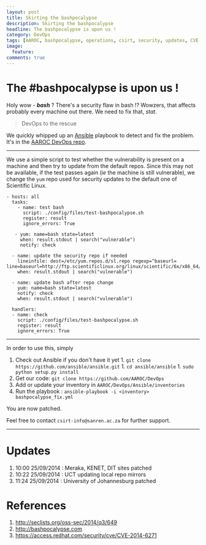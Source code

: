 ```yaml
---
layout: post
title: Skirting the bashpocalypse
description: Skirting the bashpocalypse
headline: The bashpocalypse is upon us !
category: DevOps
tags: [AAROC, bashpocalypse, operations, csirt, security, updates, CVE-2014-6271]
image: 
  feature: 
comments: true 
---
```


# The \#bashpocalypse is upon us ! 

Holy wow - ***bash*** ? There's a security flaw in bash !? Wowzers, that affects probably every machine out there. We need to fix that, *stat*.

> DevOps to the rescue 

We quickly whipped up an [Ansible](http://www.ansibleworks.com) playbook to detect and fix the problem. It's in the [AAROC DevOps repo](https://github.com/AAROC/DevOps).


---

We use a simple script to test whether the vulnerability is present on a machine and then try to update from the default repos. Since this may not be available, if the test passes again (*ie* the machine is still vulnerable), we change the `yum` repo used for security updates to the default one of Scientific Linux.

    - hosts: all
      tasks: 
		- name: test bash
		  script: ./config/files/test-bashpocalypse.sh
		  register: result
		  ignore_errors: True

       - yum: name=bash state=latest
		 when: result.stdout | search("vulnerable")
         notify: check
   
	  - name: update the security repo if needed
	    lineinfile: dest=/etc/yum.repos.d/sl.repo regexp=^baseurl= line=baseurl=http://ftp.scientificlinux.org/linux/scientific/6x/x86_64/updates/security/
	    when: result.stdout | search("vulnerable")

	  - name: update bash after repo change
	    yum: name=bash state=latest
	    notify: check
	    when: result.stdout | search("vulnerable")
	  
	  handlers:
	  - name: check
	    script: ./config/files/test-bashpocalypse.sh
	    register: result
	    ignore_errors: True

----

In order to use this, simply 

  1. Check out Ansible if you don't have it yet 
    1. `git clone https://github.com/ansible/ansible.git`
    1.  `cd ansible/ansible`
    1. `sudo python setup.py install`
  1. Get our code:  `git clone https://github.com/AAROC/DevOps`
  1. Add or update your inventory in `AAROC/DevOps/Ansible/inventories`
  1. Run the playbook : `ansible-playbook -i <inventory> bashpocalypse_fix.yml`
  
You are now patched.

Feel free to contact `csirt-info@sanren.ac.za` for further support.
  
-----

# Updates

  1. 10:00 25/09/2014 : Meraka, KENET, DIT sites patched
  1. 10:22 25/09/2014 : UCT updating local repo mirrors
  1. 11:24 25/09/2014 : University of Johannesburg patched

# References
  
  1. http://seclists.org/oss-sec/2014/q3/649
  1. http://bashpocalypse.com
  1. https://access.redhat.com/security/cve/CVE-2014-6271
